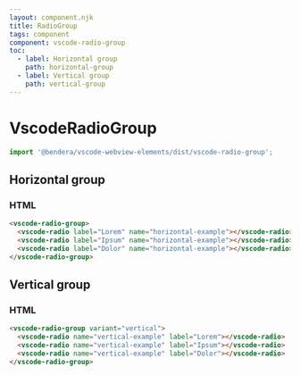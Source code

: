 ```yaml
---
layout: component.njk
title: RadioGroup
tags: component
component: vscode-radio-group
toc:
  - label: Horizontal group
    path: horizontal-group
  - label: Vertical group
    path: vertical-group
---
```


# VscodeRadioGroup

```typescript
import '@bendera/vscode-webview-elements/dist/vscode-radio-group';
```

## Horizontal group

<component-preview>
  <vscode-radio-group>
    <vscode-radio label="Lorem" name="horizontal-example"></vscode-radio>
    <vscode-radio label="Ipsum" name="horizontal-example"></vscode-radio>
    <vscode-radio label="Dolor" name="horizontal-example"></vscode-radio>
  </vscode-radio-group>
</component-preview>

### HTML

```html
<vscode-radio-group>
  <vscode-radio label="Lorem" name="horizontal-example"></vscode-radio>
  <vscode-radio label="Ipsum" name="horizontal-example"></vscode-radio>
  <vscode-radio label="Dolor" name="horizontal-example"></vscode-radio>
</vscode-radio-group>
```

## Vertical group

<component-preview>
  <vscode-radio-group variant="vertical">
    <vscode-radio name="vertical-example" label="Lorem"></vscode-radio>
    <vscode-radio name="vertical-example" label="Ipsum"></vscode-radio>
    <vscode-radio name="vertical-example" label="Dolor"></vscode-radio>
  </vscode-radio-group>
</component-preview>

### HTML

```html
<vscode-radio-group variant="vertical">
  <vscode-radio name="vertical-example" label="Lorem"></vscode-radio>
  <vscode-radio name="vertical-example" label="Ipsum"></vscode-radio>
  <vscode-radio name="vertical-example" label="Dolor"></vscode-radio>
</vscode-radio-group>
```